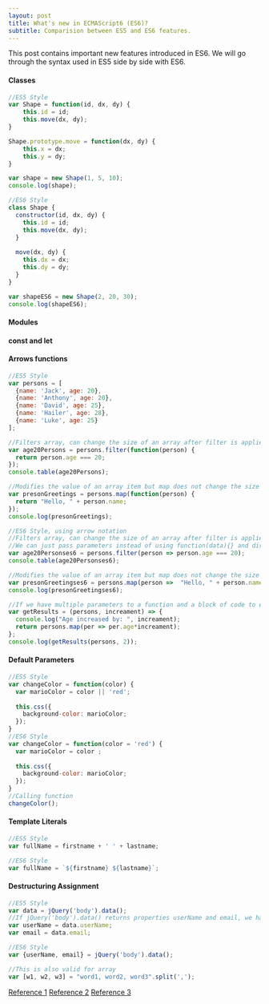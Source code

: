 ```yaml
---
layout: post
title: What's new in ECMAScript6 (ES6)?
subtitle: Comparision between ES5 and ES6 features.
---
```


This post contains important new features introduced in ES6. We will go through the syntax used in ES5 side by side with ES6.

#### Classes

```javascript
//ES5 Style
var Shape = function(id, dx, dy) {
    this.id = id;
    this.move(dx, dy);
}

Shape.prototype.move = function(dx, dy) {
    this.x = dx;
    this.y = dy;
}

var shape = new Shape(1, 5, 10);
console.log(shape);

//ES6 Style
class Shape {
  constructor(id, dx, dy) {
    this.id = id;
    this.move(dx, dy);
  }
  
  move(dx, dy) {
    this.dx = dx;
    this.dy = dy;
  }
}

var shapeES6 = new Shape(2, 20, 30);
console.log(shapeES6);
```

#### Modules

#### const and let 

#### Arrows functions
```javascript
//ES5 Style
var persons = [
  {name: 'Jack', age: 20},
  {name: 'Anthony', age: 20},
  {name: 'David', age: 25},
  {name: 'Hailer', age: 28},
  {name: 'Luke', age: 25}
];

//Filters array, can change the size of an array after filter is applied.
var age20Persons = persons.filter(function(person) {
  return person.age === 20;
});
console.table(age20Persons);

//Modifies the value of an array item but map does not change the size of an array.
var presonGreetings = persons.map(function(person) {
  return "Hello, " + person.name;
});
console.log(presonGreetings);

//ES6 Style, using arrow notation
//Filters array, can change the size of an array after filter is applied.
//We can just pass parameters instead of using function(data){} and direclty return value without usind return statement.
var age20Personses6 = persons.filter(person => person.age === 20);
console.table(age20Personses6);

//Modifies the value of an array item but map does not change the size of an array.
var presonGreetingses6 = persons.map(person =>  "Hello, " + person.name);
console.log(presonGreetingses6);

//If we have multiple parameters to a function and a block of code to execute we can use following syntax
var getResults = (persons, increament) => {
  console.log("Age increased by: ", increament);
  return persons.map(per => per.age*increament);
};
console.log(getResults(persons, 2));
```

#### Default Parameters

```javascript
//ES5 Style
var changeColor = function(color) {
  var marioColor = color || 'red';
  
  this.css({
    background-color: marioColor;
  });
}
//ES6 Style
var changeColor = function(color = 'red') {
  var marioColor = color ;
  
  this.css({
    background-color: marioColor;
  });
}
//Calling function
changeColor();
```

#### Template Literals

```javascript
//ES5 Style
var fullName = firstname + ' ' + lastname;

//ES6 Style
var fullName = `${firstname} ${lastname}`;
```

#### Destructuring Assignment

```javascript
//ES5 Style
var data = jQuery('body').data();
//If jQuery('body').data() returns properties userName and email, we have to destructure in following way
var userName = data.userName;
var email = data.email;

//ES6 Style
var {userName, email} = jQuery('body').data();

//This is also valid for array
var [w1, w2, w3] = "word1, word2, word3".split(',');
```
[Reference 1](https://webapplog.com/es6/)
[Reference 2](http://es6-features.org/#ClassDefinition)
[Reference 3](https://github.com/lukehoban/es6features)
